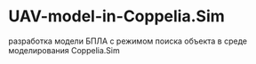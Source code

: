 # UAV-model-in-Coppelia.Sim
разработка модели БПЛА с режимом поиска объекта в среде моделирования Coppelia.Sim
